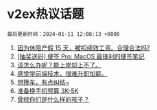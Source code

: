 # v2ex热议话题

`最后更新时间：2024-01-11 12:08:13 +0800`

1. [因为休陪产假 15 天，被扣绩效工资。合理合法吗?](https://www.v2ex.com/t/1007682)
1. [[抽奖送码] 便签 Pro: MacOS 最锋利的便签笔记](https://www.v2ex.com/t/1007492)
1. [该怎么办呢？能上岸却上不了。](https://www.v2ex.com/t/1007481)
1. [感觉学前端技术，很难升职加薪。](https://www.v2ex.com/t/1007466)
1. [想换车，有点纠结~](https://www.v2ex.com/t/1007521)
1. [准备换手机预算 3K-5K](https://www.v2ex.com/t/1007704)
1. [曾经你们是什么样的孩子？](https://www.v2ex.com/t/1007701)

